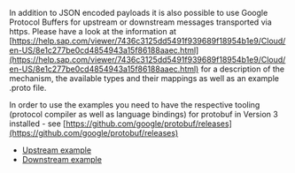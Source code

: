 In addition to JSON encoded payloads it is also possible to use Google Protocol
Buffers for upstream or downstream messages transported via https. Please have
a look at the information at
[https://help.sap.com/viewer/7436c3125dd5491f939689f18954b1e9/Cloud/en-US/8e1c277be0cd4854943a15f86188aaec.html](https://help.sap.com/viewer/7436c3125dd5491f939689f18954b1e9/Cloud/en-US/8e1c277be0cd4854943a15f86188aaec.html)
for a description of the mechanism, the available types and their mappings as
well as an example .proto file.

In order to use the examples you need to have the respective tooling (protocol
compiler as well as language bindings) for protobuf in Version 3 installed -
see
[https://github.com/google/protobuf/releases](https://github.com/google/protobuf/releases)

* [Upstream example](./protobuf-upstream)
* [Downstream example](./protobuf-downstream)


